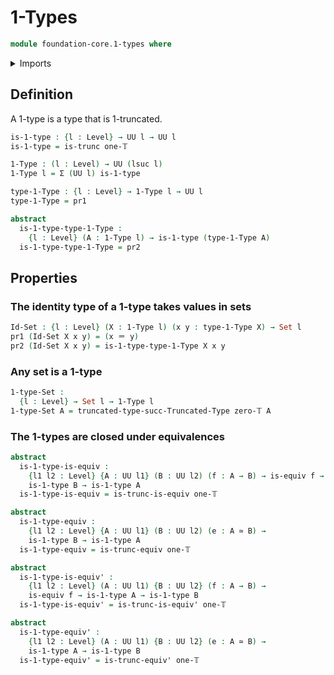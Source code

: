 # 1-Types

```agda
module foundation-core.1-types where
```

<details><summary>Imports</summary>

```agda
open import foundation-core.dependent-pair-types
open import foundation-core.equivalences
open import foundation-core.identity-types
open import foundation-core.sets
open import foundation-core.truncated-types
open import foundation-core.truncation-levels
open import foundation-core.universe-levels
```

</details>

## Definition

A 1-type is a type that is 1-truncated.

```agda
is-1-type : {l : Level} → UU l → UU l
is-1-type = is-trunc one-𝕋

1-Type : (l : Level) → UU (lsuc l)
1-Type l = Σ (UU l) is-1-type

type-1-Type : {l : Level} → 1-Type l → UU l
type-1-Type = pr1

abstract
  is-1-type-type-1-Type :
    {l : Level} (A : 1-Type l) → is-1-type (type-1-Type A)
  is-1-type-type-1-Type = pr2
```

## Properties

### The identity type of a 1-type takes values in sets

```agda
Id-Set : {l : Level} (X : 1-Type l) (x y : type-1-Type X) → Set l
pr1 (Id-Set X x y) = (x ＝ y)
pr2 (Id-Set X x y) = is-1-type-type-1-Type X x y
```

### Any set is a 1-type

```agda
1-type-Set :
  {l : Level} → Set l → 1-Type l
1-type-Set A = truncated-type-succ-Truncated-Type zero-𝕋 A
```

### The 1-types are closed under equivalences

```agda
abstract
  is-1-type-is-equiv :
    {l1 l2 : Level} {A : UU l1} (B : UU l2) (f : A → B) → is-equiv f →
    is-1-type B → is-1-type A
  is-1-type-is-equiv = is-trunc-is-equiv one-𝕋

abstract
  is-1-type-equiv :
    {l1 l2 : Level} {A : UU l1} (B : UU l2) (e : A ≃ B) →
    is-1-type B → is-1-type A
  is-1-type-equiv = is-trunc-equiv one-𝕋

abstract
  is-1-type-is-equiv' :
    {l1 l2 : Level} (A : UU l1) {B : UU l2} (f : A → B) →
    is-equiv f → is-1-type A → is-1-type B
  is-1-type-is-equiv' = is-trunc-is-equiv' one-𝕋

abstract
  is-1-type-equiv' :
    {l1 l2 : Level} (A : UU l1) {B : UU l2} (e : A ≃ B) →
    is-1-type A → is-1-type B
  is-1-type-equiv' = is-trunc-equiv' one-𝕋
```
